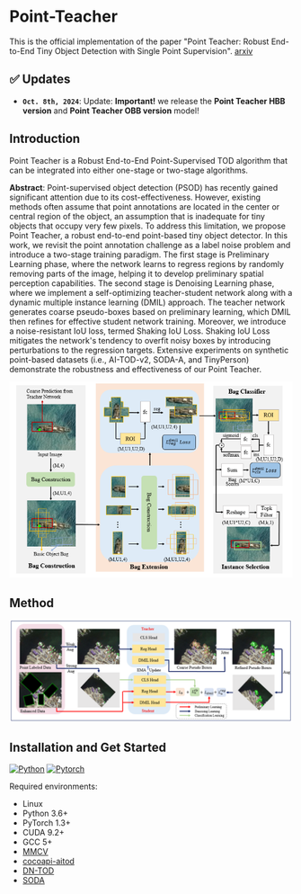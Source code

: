# Point-Teacher
This is the official implementation of the paper "Point Teacher: Robust End-to-End Tiny Object Detection with Single Point Supervision". [arxiv](xxx)

## :white_check_mark: Updates
* **`Oct. 8th, 2024`**: Update: **Important!** we release the **Point Teacher HBB version** and **Point Teacher OBB version** model!

## Introduction
Point Teacher is a Robust End-to-End Point-Supervised TOD algorithm that can be integrated into either one-stage or two-stage algorithms.

**Abstract**: Point-supervised object detection (PSOD) has recently gained significant attention due to its cost-effectiveness. However, existing methods often assume that point annotations are located in the center or central region of the object, an assumption that is inadequate for tiny objects that occupy very few pixels. To address this limitation, we propose Point Teacher, a robust end-to-end point-based tiny object detector. In this work, we revisit the point annotation challenge as a label noise problem and introduce a two-stage training paradigm. The first stage is Preliminary Learning phase, where the network learns to regress regions by randomly removing parts of the image, helping it to develop preliminary spatial perception capabilities. The second stage is Denoising Learning phase, where we implement a self-optimizing teacher-student network along with a dynamic multiple instance learning (DMIL) approach. The teacher network generates coarse pseudo-boxes based on preliminary learning, which DMIL then refines for effective student network training. Moreover, we introduce a noise-resistant IoU loss, termed Shaking IoU Loss. Shaking IoU Loss mitigates the network's tendency to overfit noisy boxes by introducing perturbations to the regression targets. Extensive experiments on synthetic point-based datasets (i.e., AI-TOD-v2, SODA-A, and TinyPerson) demonstrate the robustness and effectiveness of our Point Teacher.

<div align=center>
<img src="https://github.com/ZhuHaoranEIS/Point-Teacher/blob/main/Supplement_details/DMIL.png" width="700px">
</div>

## Method
![demo image](https://github.com/ZhuHaoranEIS/Point-Teacher/blob/main/Supplement_details/overall_wo_background.png)

## Installation and Get Started
[![Python](https://img.shields.io/badge/python-3.7%20tested-brightgreen)](https://www.python.org/)
[![Pytorch](https://img.shields.io/badge/pytorch-1.10.0%20tested-brightgreen)](https://pytorch.org/)

Required environments:
* Linux
* Python 3.6+
* PyTorch 1.3+
* CUDA 9.2+
* GCC 5+
* [MMCV](https://mmcv.readthedocs.io/en/latest/#installation)
* [cocoapi-aitod](https://github.com/jwwangchn/cocoapi-aitod)
* [DN-TOD](https://github.com/ZhuHaoranEIS/DN-TOD)
* [SODA](https://github.com/shaunyuan22/SODA-mmrotate)

